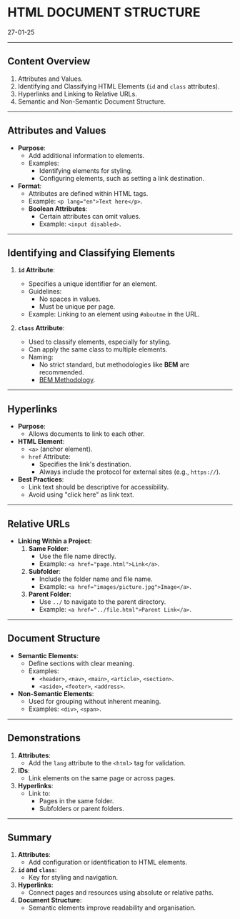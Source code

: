 # HTML DOCUMENT STRUCTURE
27-01-25

---

## Content Overview
1. Attributes and Values.
2. Identifying and Classifying HTML Elements (`id` and `class` attributes).
3. Hyperlinks and Linking to Relative URLs.
4. Semantic and Non-Semantic Document Structure.

---

## Attributes and Values
- **Purpose**:
  - Add additional information to elements.
  - Examples:
    - Identifying elements for styling.
    - Configuring elements, such as setting a link destination.
- **Format**:
  - Attributes are defined within HTML tags.
  - Example: `<p lang="en">Text here</p>`.
  - **Boolean Attributes**:
    - Certain attributes can omit values.
    - Example: `<input disabled>`.

---

## Identifying and Classifying Elements
1. **`id` Attribute**:
   - Specifies a unique identifier for an element.
   - Guidelines:
     - No spaces in values.
     - Must be unique per page.
   - Example: Linking to an element using `#aboutme` in the URL.

2. **`class` Attribute**:
   - Used to classify elements, especially for styling.
   - Can apply the same class to multiple elements.
   - Naming:
     - No strict standard, but methodologies like **BEM** are recommended.
     - [BEM Methodology](http://getbem.com/).

---

## Hyperlinks
- **Purpose**:
  - Allows documents to link to each other.
- **HTML Element**:
  - `<a>` (anchor element).
  - `href` Attribute:
    - Specifies the link's destination.
    - Always include the protocol for external sites (e.g., `https://`).
- **Best Practices**:
  - Link text should be descriptive for accessibility.
  - Avoid using "click here" as link text.

---

## Relative URLs
- **Linking Within a Project**:
  1. **Same Folder**:
     - Use the file name directly.
     - Example: `<a href="page.html">Link</a>`.
  2. **Subfolder**:
     - Include the folder name and file name.
     - Example: `<a href="images/picture.jpg">Image</a>`.
  3. **Parent Folder**:
     - Use `../` to navigate to the parent directory.
     - Example: `<a href="../file.html">Parent Link</a>`.

---

## Document Structure
- **Semantic Elements**:
  - Define sections with clear meaning.
  - Examples:
    - `<header>`, `<nav>`, `<main>`, `<article>`, `<section>`.
    - `<aside>`, `<footer>`, `<address>`.
- **Non-Semantic Elements**:
  - Used for grouping without inherent meaning.
  - Examples: `<div>`, `<span>`.

---

## Demonstrations
1. **Attributes**:
   - Add the `lang` attribute to the `<html>` tag for validation.
2. **IDs**:
   - Link elements on the same page or across pages.
3. **Hyperlinks**:
   - Link to:
     - Pages in the same folder.
     - Subfolders or parent folders.

---

## Summary
1. **Attributes**:
   - Add configuration or identification to HTML elements.
2. **`id` and `class`**:
   - Key for styling and navigation.
3. **Hyperlinks**:
   - Connect pages and resources using absolute or relative paths.
4. **Document Structure**:
   - Semantic elements improve readability and organisation.
